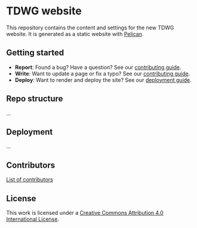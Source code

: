 # TDWG website

This repository contains the content and settings for the new TDWG website. It is generated as a static website with [Pelican](http://docs.getpelican.com/).

## Getting started

* **Report**: Found a bug? Have a question? See our [contributing guide](CONTRIBUTING.md).
* **Write**: Want to update a page or fix a typo? See our [contributing guide](CONTRIBUTING.md).
* **Deploy**: Want to render and deploy the site? See our [deployment guide](#deployment).

## Repo structure

...

## Deployment

...

## Contributors

[List of contributors](https://github.com/tdwg/website/contributors)

## License

This work is licensed under a [Creative Commons Attribution 4.0 International License](https://creativecommons.org/licenses/by/4.0/).

